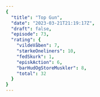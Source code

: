 ```yaml
---
{
  "title": "Top Gun",
  "date": "2023-03-21T21:19:17Z",
  "draft": false,
  "episode": 73,
  "rating": {
    "vildeVåben": 7,
    "stærkeOneliners": 10,
    "fedSkurk": 1,
    "episkAction": 6,
    "barHudOgStoreMuskler": 8,
    "total": 32
  }
}
---
```


